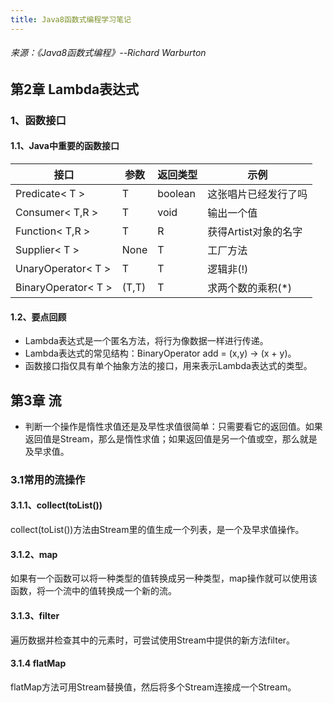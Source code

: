 ```yaml
---
title: Java8函数式编程学习笔记
---
```


###### 来源：《Java8函数式编程》--Richard Warburton

## 第2章 Lambda表达式
### 1、函数接口
#### 1.1、Java中重要的函数接口

接口 | 参数 | 返回类型 | 示例
---------|---------|----|-----
Predicate< T >|T|boolean|这张唱片已经发行了吗
Consumer< T,R >|T|void|输出一个值
Function< T,R >|T|R|获得Artist对象的名字
Supplier< T >|None|T|工厂方法
UnaryOperator< T >|T|T|逻辑非(!)
BinaryOperator< T > |(T,T)|T|求两个数的乘积(*)

#### 1.2、要点回顾
  - Lambda表达式是一个匿名方法，将行为像数据一样进行传递。
  - Lambda表达式的常见结构：BinaryOperator<Integer> add = (x,y) -> (x + y)。
  - 函数接口指仅具有单个抽象方法的接口，用来表示Lambda表达式的类型。

## 第3章 流

- 判断一个操作是惰性求值还是及早性求值很简单：只需要看它的返回值。如果返回值是Stream，那么是惰性求值；如果返回值是另一个值或空，那么就是及早求值。

### 3.1常用的流操作

#### 3.1.1、collect(toList())
  collect(toList())方法由Stream里的值生成一个列表，是一个及早求值操作。

#### 3.1.2、map
  如果有一个函数可以将一种类型的值转换成另一种类型，map操作就可以使用该函数，将一个流中的值转换成一个新的流。

#### 3.1.3、filter
  遍历数据并检查其中的元素时，可尝试使用Stream中提供的新方法filter。

#### 3.1.4 flatMap
  flatMap方法可用Stream替换值，然后将多个Stream连接成一个Stream。

  
